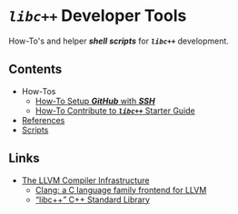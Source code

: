# ***`libc++`*** Developer Tools

How-To's and helper ***shell scripts*** for ***`libc++`*** development.

## Contents

- How-Tos
  - [How-To Setup ***GitHub*** with ***SSH***](how-to/github_ssh_setup.md)
  - [How-To Contribute to ***`libc++`*** Starter Guide](how-to/libcxx_starter_guide.md)
- [References](notes/references.md)
- [Scripts](scripts)

## Links

- [The LLVM Compiler Infrastructure](https://llvm.org)
  - [Clang: a C language family frontend for LLVM](https://clang.llvm.org)
  - [“libc++” C++ Standard Library](https://libcxx.llvm.org)
